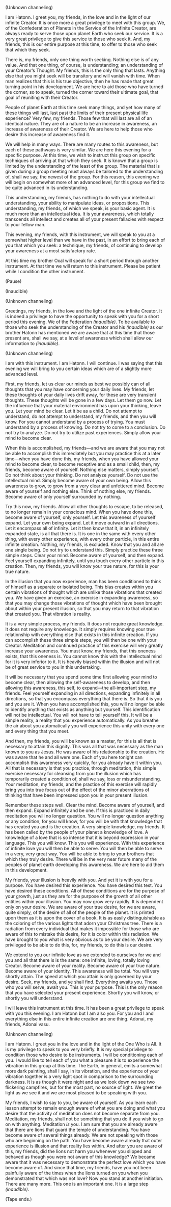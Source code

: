 <p class="channel-type">(Unknown channeling)</p>
<p>I am Hatonn. I greet you, my friends, in the love and in the light of our infinite Creator. It is once more a great privilege to meet with this group. We, of the Confederation of Planets in the Service of the Infinite Creator, are always ready to serve those upon planet Earth who seek our service. It is a very great privilege to give this service to those who seek it. And, my friends, this is our entire purpose at this time, to offer to those who seek that which they seek.</p>
<p>There is, my friends, only one thing worth seeking. Nothing else is of any value. And that one thing, of course, is understanding; an understanding of your Creator’s Thought. My friends, this is the only thing that lasts. Anything else that you might seek will be transitory and will vanish with time. When man realizes that this is his true objective, then he has made that great turning point in his development. We are here to aid those who have turned the corner, so to speak, turned the corner toward their ultimate goal, that goal of reuniting with their Creator.</p>
<p>People of planet Earth at this time seek many things, and yet how many of these things will last, last past the limits of their present physical life experience? Very few, my friends. Those few that will last are all of an identical nature. They are of a nature to be an increase in awareness, an increase of awareness of their Creator. We are here to help those who desire this increase of awareness find it.</p>
<p>We will help in many ways. There are many routes to this awareness, but each of these pathways is very similar. We are here this evening for a specific purpose. At this time, we wish to instruct this group on specific techniques of arriving at that which they seek. It is known that a group is limited by the understanding of the least of the group. The material that is given during a group meeting must always be tailored to the understanding of, shall we say, the newest of the group. For this reason, this evening we will begin on somewhat more of an advanced level, for this group we find to be quite advanced in its understanding.</p>
<p>This understanding, my friends, has nothing to do with your intellectual understanding, your ability to manipulate ideas, or propositions. This understanding, my friends, of which we speak, is your basic agent. It is much more than an intellectual idea. It is your awareness, which totally transcends all intellect and creates all of your present fallacies with respect to your fellow man.</p>
<p>This evening, my friends, with this instrument, we will speak to you at a somewhat higher level than we have in the past, in an effort to bring each of you that which you seek: a technique, my friends, of continuing to develop your awareness at a most satisfactory rate.</p>
<p>At this time my brother Oxal will speak for a short period through another instrument. At that time we will return to this instrument. Please be patient while I condition the other instrument.</p>
<p class="comment">(Pause)</p>
<p class="comment">(Inaudible)</p>
<p class="channel-type">(Unknown channeling)</p>
<p>Greetings, my friends, in the love and the light of the one infinite Creator. It is indeed a privilege to have the opportunity to speak with you for a short period this evening. We of the Federation <em>(inaudible)</em>. To be available to those who seek the understanding of the Creator and his <em>(inaudible)</em> as our brother Hatonn has mentioned we are aware that at this time that those present are, shall we say, at a level of awareness which shall allow our information to <em>(inaudible)</em>.</p><p class="comment"></p>
<p class="channel-type">(Unknown channeling)</p>
<p>I am with this instrument. I am Hatonn. I will continue. I was saying that this evening we will bring to you certain ideas which are of a slightly more advanced level.</p>
<p>First, my friends, let us clear our minds as best we possibly can of all thoughts that you may have concerning your daily lives. My friends, let these thoughts of your daily lives drift away, for these are very transient thoughts. These thoughts will be gone in a few days. Let them go now. Let the influence that your material environment has upon your thinking, leave you. Let your mind be clear. Let it be as a child. Do not attempt to understand, do not attempt to understand, my friends, and then you will know. For you cannot understand by a process of trying. You must understand by a process of knowing. Do not try to come to a conclusion. Do not try to analyze. Do not try to utilize past experiences. Simply allow your mind to become clear.</p>
<p>When this is accomplished, my friends—and we are aware that you may not be able to accomplish this immediately but you may practice this at a later time—when you have done this, my friends, when you have allowed your mind to become clear, to become receptive and as a small child, then, my friends, become aware of yourself. Nothing else matters, simply yourself. Do not think about your thinking. Do not analyze yourself. Do not use the intellectual mind. Simply become aware of your own being. Allow this awareness to grow, to grow from a very clear and unfettered mind. Become aware of yourself and nothing else. Think of nothing else, my friends. Become aware of only yourself surrounded by nothing.</p>
<p>Try this now, my friends. Allow all other thoughts to escape, to be released, to no longer remain in your conscious mind. When you have done this, become aware of yourself, only yourself. Let this awareness of yourself expand. Let your own being expand. Let it move outward in all directions. Let it encompass all of infinity. Let it then know that it, in an infinitely expanded state, is all that there is. It is one in the same with every other thing, with every other experience, with every other particle, in this entire infinite creation. Nothing, my friends, is excluded. Know that you and all are one single being. Do not try to understand this. Simply practice these three simple steps. Clear your mind. Become aware of yourself, and then expand. Feel yourself expanding infinitely, until you touch every other particle in this creation. Then, my friends, you will know your true nature, for this is your true nature.</p>
<p>In the illusion that you now experience, man has been conditioned to think of himself as a separate or isolated being. This bias creates within you certain vibrations of thought which are unlike those vibrations that created you. We have given an exercise, an exercise in expanding awareness, so that you may change those vibrations of thought which have been brought about within your present illusion, so that you may return to that vibration that created you. That vibration is reality.</p>
<p>It is a very simple process, my friends. It does not require great knowledge. It does not require any knowledge. It simply requires knowing your true relationship with everything else that exists in this infinite creation. If you can accomplish these three simple steps, you will then be one with your Creator. Meditation and continued practice of this exercise will very greatly increase your awareness. You must know, my friends, that this oneness exists, that this oneness is. You cannot know this with the intellectual mind for it is very inferior to it. It is heavily biased within the illusion and will not be of great service to you in this undertaking.</p>
<p>It will be necessary that you spend some time first allowing your mind to become clear, then allowing the self-awareness to develop, and then allowing this awareness, this self, to expand—the all-important step, my friends. Feel yourself expanding in all directions, expanding infinitely in all directions, so that you encompass everything that there is. So that it is you and you are it. When you have accomplished this, you will no longer be able to identify anything that exists as anything but yourself. This identification will not be intellectual. You will not have to tell yourself this. It will be a simple reality, a reality that you experience automatically. As you breathe the air about you automatically you will experience this unity with every one and every thing that you meet.</p>
<p>And then, my friends, you will be known as a master, for this is all that is necessary to attain this dignity. This was all that was necessary as the man known to you as Jesus. He was aware of his relationship to the creation. He was aware that he and all were one. Each of you here tonight can accomplish this awareness very quickly, for you already have it within you. All that is necessary is that you practice, through meditation, this simple exercise necessary for cleansing from you the illusion which has temporarily created a condition of, shall we say, loss or misunderstanding. Your meditation, my friends, and the practice of this exercise will rapidly bring you into true focus out of the effect of the minor aberrations of thinking that have been impressed upon you in your present illusion.</p>
<p>Remember these steps well. Clear the mind. Become aware of yourself, and then expand. Expand infinitely and be one. If this is practiced in daily meditation you will no longer question. You will no longer question anything or any condition, for you will know, for you will be with that knowledge that has created you and is the creation. A very simple knowledge, my friends. It has been called by the people of your planet a knowledge of love. A knowledge of a love that is so intense that it is beyond expression in your language. This you will know. This you will experience. With this experience of infinite love you will then be able to serve. You will then be able to serve in a very, very great way. You will be able to bring to your brothers that which they truly desire. There will be in the very near future many of the peoples of planet earth developing this awareness. We are here to aid them in this development.</p>
<p>My friends, your illusion is heavily with you. And yet it is with you for a purpose. You have desired this experience. You have desired this test. You have desired these conditions. All of these conditions are for the purpose of your growth, just as they are for the purpose of the growth of all other entities within your illusion. You may now grow very rapidly. It is dependent only on your desire. We are aware of your true desire, for we are aware, quite simply, of the desire of all of the people of the planet. It is printed upon them as it is upon the cover of a book. It is as easily distinguishable as the coloring of the various lights that adorn your Christmas tree. There is a radiation from every individual that makes it impossible for those who are aware of this to mistake this desire, for it is color within this radiation. We have brought to you what is very obvious as to be your desire. We are very privileged to be able to do this, for, my friends, to do this is our desire.</p>
<p>We extend to you our infinite love as we extended to ourselves for we and you and all that there is is the same: one infinite, loving, totally loving Creator. Become aware of your reality. Become aware of your true nature. Become aware of your identity. This awareness will be total. You will very shortly attain. The speed at which you attain is only governed by your desire. Seek, my friends, and ye shall find. Everything awaits you. Those who you will serve, await you. This is your purpose. This is the only reason that you have selected your present experience. Shortly you will know, or shortly you will understand.</p>
<p>I will leave this instrument at this time. It has been a great privilege to speak with you this evening. I am Hatonn but I am also you. For you and I and everything else in this entire infinite creation are one thing. Adonai, my friends, Adonai vasu.</p>
<p class="channel-type">(Unknown channeling)</p>
<p>I am Hatonn. I greet you in the love and in the light of the One Who is All. It is my privilege to speak to you very briefly. It is my special privilege to condition those who desire to be instruments. I will be conditioning each of you. I would like to tell each of you what a pleasure it is to experience the vibration in this group at this time. The Earth, in general, emits a somewhat more dark painting, shall I say, in its vibration, and the experience of your vibration together is a very light spot in comparison to the surrounding darkness. It is as though it were night and as we look down we see two flickering campfires, but for the most part, no source of light. We greet the light as we see it and we are most pleased to be speaking with you.</p>
<p>My friends, I wish to say to you, be aware of yourself. As you learn each lesson attempt to remain enough aware of what you are doing and what you desire that the activity of meditation does not become separate from you. Meditation, my friends, shall not be something that you do if you wish to go on with anything. Meditation <em>is</em> you. I am sure that you are already aware that there are lions that guard the temple of understanding. You have become aware of several things already. We are not speaking with those who are beginning on the path. You have become aware already that outer experience is illusion and that reality lies within. And after you are aware of this, my friends, did the lions not harm you whenever you slipped and behaved as though you were not aware of this knowledge? We became aware that it was necessary to demonstrate the perfect love which you have become aware of. And since that time, my friends, have you not been painfully aware of the times when the lions turned on you when you demonstrated that which was not love? Now you stand at another initiation. There are many more. This one is an important one. It is a large step <em>(inaudible)</em>.</p>
<p class="comment">(Tape ends.)</p>